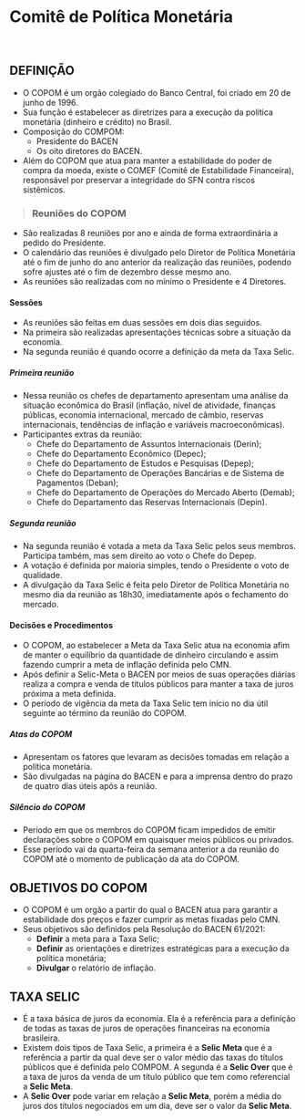 # Comitê de Política Monetária

<br>

## DEFINIÇÃO
* O COPOM é um orgão colegiado do Banco Central, foi criado em 20 de junho de 1996.
* Sua função é estabelecer as diretrizes para a execução da política monetária (dinheiro e crédito) no Brasil.
* Composição do COMPOM:
  - Presidente do BACEN
  - Os oito diretores do BACEN.
* Além do COPOM que atua para manter a estabilidade do poder de compra da moeda, existe o COMEF (Comitê de Estabilidade Financeira), responsável por preservar a integridade do SFN contra riscos sistêmicos.

> ### Reuniões do COPOM
* São realizadas 8 reuniões por ano e ainda de forma extraordinária a pedido do Presidente.
* O calendário das reuniões é divulgado pelo Diretor de Política Monetária até o fim de junho do ano anterior da realização das reuniões, podendo sofre ajustes até o fim de dezembro desse mesmo ano.
* As reuniões são realizadas com no mínimo o Presidente e 4 Diretores.

#### Sessões
* As reuniões são feitas em duas sessões em dois dias seguidos. 
* Na primeira são realizadas apresentações técnicas sobre a situação da economia. 
* Na segunda reunião é quando ocorre a definição da meta da Taxa Selic.

##### Primeira reunião
* Nessa reunião os chefes de departamento apresentam uma análise da situação econômica do Brasil (inflação, nível de atividade, finanças públicas, economia internacional, mercado de câmbio, reservas internacionais, tendências de inflação e variáveis macroeconômicas).
* Participantes extras da reunião:
  - Chefe do Departamento de Assuntos Internacionais (Derin);
  - Chefe do Departamento Econômico (Depec);
  - Chefe do Departamento de Estudos e Pesquisas (Depep);
  - Chefe do Departamento de Operações Bancárias e de Sistema de Pagamentos (Deban);
  - Chefe do Departamento de Operações do Mercado Aberto (Demab); 
  - Chefe do Departamento das Reservas Internacionais (Depin).

##### Segunda reunião
* Na segunda reunião é votada a meta da Taxa Selic pelos seus membros. Participa também, mas sem direito ao voto o Chefe do Depep.
* A votação é definida por maioria simples, tendo o Presidente o voto de qualidade.
* A divulgação da Taxa Selic é feita pelo Diretor de Política Monetária no mesmo dia da reunião as 18h30, imediatamente após o fechamento do mercado.

#### Decisões e Procedimentos
* O COPOM, ao estabelecer a Meta da Taxa Selic atua na economia afim de manter o equilíbrio da quantidade de dinheiro circulando e assim fazendo cumprir a meta de inflação definida pelo CMN.
* Após definir a Selic-Meta o BACEN por meios de suas operações diárias realiza a compra e venda de títulos públicos para manter a taxa de juros próxima a meta definida.
* O período de vigência da meta da Taxa Selic tem início no dia útil seguinte ao término da reunião do COPOM.

##### Atas do COPOM
* Apresentam os fatores que levaram as decisões tomadas em relação a política monetária.
* São divulgadas na página do BACEN e para a imprensa dentro do prazo de quatro dias úteis após a reunião.

##### Silêncio do COPOM
* Período em que os membros do COPOM ficam impedidos de emitir declarações sobre o COPOM em quaisquer meios públicos ou privados.
* Esse período vai da quarta-feira da semana anterior a da reunião do COPOM até o momento de publicação da ata do COPOM.

## OBJETIVOS DO COPOM
* O COPOM é um orgão a partir do qual o BACEN atua para garantir a estabilidade dos preços e fazer cumprir as metas fixadas pelo CMN.
* Seus objetivos são definidos pela Resolução do BACEN 61/2021:
  - **Definir** a meta para a Taxa Selic;
  - **Definir** as orientações e diretrizes estratégicas para a execução da política monetária;
  - **Divulgar** o relatório de inflação.

## TAXA SELIC
* É a taxa básica de juros da economia. Ela é a referência para a definição de todas as taxas de juros de operações financeiras na economia brasileira.
* Existem dois tipos de Taxa Selic, a primeira é a **Selic Meta** que é a referência a partir da qual deve ser o valor médio das taxas do títulos públicos que é definida pelo COMPOM. A segunda é a **Selic Over** que é a taxa de juros da venda de um título público que tem como referencial a **Selic Meta**.
* A **Selic Over** pode variar em relação a **Selic Meta**, porém a média do juros dos títulos negociados em um dia, deve ser o valor da **Selic Meta**.